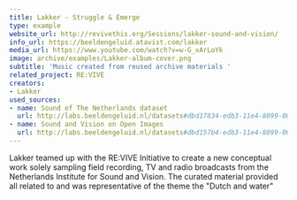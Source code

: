 ```yaml
---
title: Lakker - Struggle & Emerge
type: example
website_url: http://revivethis.org/Sessions/lakker-sound-and-vision/
info_url: https://beeldengeluid.atavist.com/lakker
media_url: https://www.youtube.com/watch?v=w-G_xArLoYk
image: archive/examples/Lakker-album-cover.png
subtitle: 'Music created from reused archive materials '
related_project: RE:VIVE
creators:
- Lakker
used_sources:
- name: Sound of The Netherlands dataset
  url: http://labs.beeldengeluid.nl/datasets#dbd17834-edb3-11e4-8099-005056a71e3a
- name: Sound and Vision on Open Images
  url: http://labs.beeldengeluid.nl/datasets#dbd157b4-edb3-11e4-8099-005056a71e3a
---
```


Lakker teamed up with the RE:VIVE Initiative to create a new conceptual work solely sampling field recording, TV and radio broadcasts from the Netherlands Institute for Sound and Vision. The curated material provided all related to and was representative of the theme the "Dutch and water"
